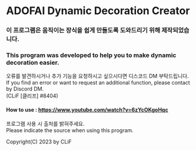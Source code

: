 # ADOFAI Dynamic Decoration Creator

### 이 프로그램은 움직이는 장식을 쉽게 만들도록 도와드리기 위해 제작되었습니다.   
### This program was developed to help you to make dynamic decoration easier.   

오류를 발견하시거나 추가 기능을 요청하시고 싶으시다면 디스코드 DM 부탁드립니다.    
If you find an error or want to request an additional function, please contact by Discord DM.   
(CLiF [클리프] #8404)   

#### How to use : https://www.youtube.com/watch?v=6zYcOKgoHqc   
   
프로그램 사용 시 출처를 밝혀주세요.   
Please indicate the source when using this program.   
   
Copyright(C) 2023 by CLiF   
